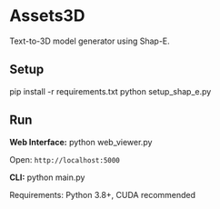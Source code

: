 # Assets3D

Text-to-3D model generator using Shap-E.

## Setup

pip install -r requirements.txt
python setup_shap_e.py

## Run

**Web Interface:**
python web_viewer.py

Open: `http://localhost:5000`

**CLI:**
python main.py


Requirements: Python 3.8+, CUDA recommended